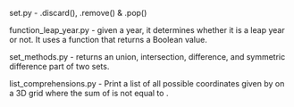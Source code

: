 set.py - .discard(), .remove() & .pop()

function_leap_year.py - given a year, it determines whether it is a leap year or not. It uses a function that returns a Boolean value.

set_methods.py - returns an union, intersection, difference, and symmetric difference part of two sets.

list_comprehensions.py - Print a list of all possible coordinates given by  on a 3D grid where the sum of  is not equal to .